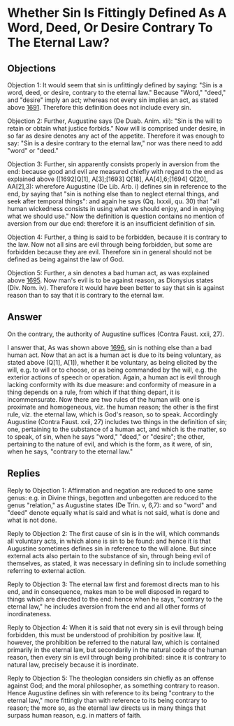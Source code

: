 # Whether Sin Is Fittingly Defined As A Word, Deed, Or Desire Contrary To The Eternal Law?

## Objections

Objection 1: It would seem that sin is unfittingly defined by saying: "Sin is a word, deed, or desire, contrary to the eternal law." Because "Word," "deed," and "desire" imply an act; whereas not every sin implies an act, as stated above [1691](A[5]). Therefore this definition does not include every sin.

Objection 2: Further, Augustine says (De Duab. Anim. xii): "Sin is the will to retain or obtain what justice forbids." Now will is comprised under desire, in so far as desire denotes any act of the appetite. Therefore it was enough to say: "Sin is a desire contrary to the eternal law," nor was there need to add "word" or "deed."

Objection 3: Further, sin apparently consists properly in aversion from the end: because good and evil are measured chiefly with regard to the end as explained above ([1692]Q[1], A[3];[1693] Q[18], AA[4],6;[1694] Q[20], AA[2],3): wherefore Augustine (De Lib. Arb. i) defines sin in reference to the end, by saying that "sin is nothing else than to neglect eternal things, and seek after temporal things": and again he says (Qq. lxxxii, qu. 30) that "all human wickedness consists in using what we should enjoy, and in enjoying what we should use." Now the definition is question contains no mention of aversion from our due end: therefore it is an insufficient definition of sin.

Objection 4: Further, a thing is said to be forbidden, because it is contrary to the law. Now not all sins are evil through being forbidden, but some are forbidden because they are evil. Therefore sin in general should not be defined as being against the law of God.

Objection 5: Further, a sin denotes a bad human act, as was explained above [1695](A[1]). Now man's evil is to be against reason, as Dionysius states (Div. Nom. iv). Therefore it would have been better to say that sin is against reason than to say that it is contrary to the eternal law.

## Answer

On the contrary, the authority of Augustine suffices (Contra Faust. xxii, 27).

I answer that, As was shown above [1696](A[1]), sin is nothing else than a bad human act. Now that an act is a human act is due to its being voluntary, as stated above (Q[1], A[1]), whether it be voluntary, as being elicited by the will, e.g. to will or to choose, or as being commanded by the will, e.g. the exterior actions of speech or operation. Again, a human act is evil through lacking conformity with its due measure: and conformity of measure in a thing depends on a rule, from which if that thing depart, it is incommensurate. Now there are two rules of the human will: one is proximate and homogeneous, viz. the human reason; the other is the first rule, viz. the eternal law, which is God's reason, so to speak. Accordingly Augustine (Contra Faust. xxii, 27) includes two things in the definition of sin; one, pertaining to the substance of a human act, and which is the matter, so to speak, of sin, when he says "word," "deed," or "desire"; the other, pertaining to the nature of evil, and which is the form, as it were, of sin, when he says, "contrary to the eternal law."

## Replies

Reply to Objection 1: Affirmation and negation are reduced to one same genus: e.g. in Divine things, begotten and unbegotten are reduced to the genus "relation," as Augustine states (De Trin. v, 6,7): and so "word" and "deed" denote equally what is said and what is not said, what is done and what is not done.

Reply to Objection 2: The first cause of sin is in the will, which commands all voluntary acts, in which alone is sin to be found: and hence it is that Augustine sometimes defines sin in reference to the will alone. But since external acts also pertain to the substance of sin, through being evil of themselves, as stated, it was necessary in defining sin to include something referring to external action.

Reply to Objection 3: The eternal law first and foremost directs man to his end, and in consequence, makes man to be well disposed in regard to things which are directed to the end: hence when he says, "contrary to the eternal law," he includes aversion from the end and all other forms of inordinateness.

Reply to Objection 4: When it is said that not every sin is evil through being forbidden, this must be understood of prohibition by positive law. If, however, the prohibition be referred to the natural law, which is contained primarily in the eternal law, but secondarily in the natural code of the human reason, then every sin is evil through being prohibited: since it is contrary to natural law, precisely because it is inordinate.

Reply to Objection 5: The theologian considers sin chiefly as an offense against God; and the moral philosopher, as something contrary to reason. Hence Augustine defines sin with reference to its being "contrary to the eternal law," more fittingly than with reference to its being contrary to reason; the more so, as the eternal law directs us in many things that surpass human reason, e.g. in matters of faith.